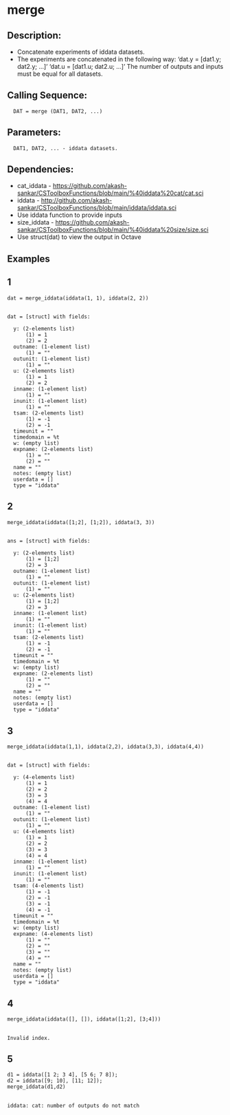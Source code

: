 # merge
## Description:
- Concatenate experiments of iddata datasets. 
- The experiments are concatenated in the following way: ‘dat.y = [dat1.y; dat2.y; ...]’ ‘dat.u = [dat1.u; dat2.u; ...]’ The number of outputs and inputs must be equal for all datasets.
## Calling Sequence:
      DAT = merge (DAT1, DAT2, ...)
## Parameters:
      DAT1, DAT2, ... - iddata datasets.

## Dependencies:
- cat_iddata - https://github.com/akash-sankar/CSToolboxFunctions/blob/main/%40iddata%20cat/cat.sci
- iddata - http://github.com/akash-sankar/CSToolboxFunctions/blob/main/iddata/iddata.sci
- Use iddata function to provide inputs
- size_iddata - https://github.com/akash-sankar/CSToolboxFunctions/blob/main/%40iddata%20size/size.sci
- Use struct(dat) to view the output in Octave
## Examples
## 1
```
dat = merge_iddata(iddata(1, 1), iddata(2, 2))
```
##
```
dat = [struct] with fields:

  y: (2-elements list)
      (1) = 1
      (2) = 2
  outname: (1-element list)
      (1) = ""
  outunit: (1-element list)
      (1) = ""
  u: (2-elements list)
      (1) = 1
      (2) = 2
  inname: (1-element list)
      (1) = ""
  inunit: (1-element list)
      (1) = ""
  tsam: (2-elements list)
      (1) = -1
      (2) = -1
  timeunit = ""
  timedomain = %t
  w: (empty list)
  expname: (2-elements list)
      (1) = ""
      (2) = ""
  name = ""
  notes: (empty list)
  userdata = []
  type = "iddata"
```
## 2
```
merge_iddata(iddata([1;2], [1;2]), iddata(3, 3))
```
##
```
ans = [struct] with fields:

  y: (2-elements list)
      (1) = [1;2]
      (2) = 3
  outname: (1-element list)
      (1) = ""
  outunit: (1-element list)
      (1) = ""
  u: (2-elements list)
      (1) = [1;2]
      (2) = 3
  inname: (1-element list)
      (1) = ""
  inunit: (1-element list)
      (1) = ""
  tsam: (2-elements list)
      (1) = -1
      (2) = -1
  timeunit = ""
  timedomain = %t
  w: (empty list)
  expname: (2-elements list)
      (1) = ""
      (2) = ""
  name = ""
  notes: (empty list)
  userdata = []
  type = "iddata"
```
## 3
```
merge_iddata(iddata(1,1), iddata(2,2), iddata(3,3), iddata(4,4))
```
##
```
dat = [struct] with fields:

  y: (4-elements list)
      (1) = 1
      (2) = 2
      (3) = 3
      (4) = 4
  outname: (1-element list)
      (1) = ""
  outunit: (1-element list)
      (1) = ""
  u: (4-elements list)
      (1) = 1
      (2) = 2
      (3) = 3
      (4) = 4
  inname: (1-element list)
      (1) = ""
  inunit: (1-element list)
      (1) = ""
  tsam: (4-elements list)
      (1) = -1
      (2) = -1
      (3) = -1
      (4) = -1
  timeunit = ""
  timedomain = %t
  w: (empty list)
  expname: (4-elements list)
      (1) = ""
      (2) = ""
      (3) = ""
      (4) = ""
  name = ""
  notes: (empty list)
  userdata = []
  type = "iddata"
```
## 4
```
merge_iddata(iddata([], []), iddata([1;2], [3;4]))
```
##
```
Invalid index.
```

## 5
```
d1 = iddata([1 2; 3 4], [5 6; 7 8]);
d2 = iddata([9; 10], [11; 12]);
merge_iddata(d1,d2)
```
##
```
iddata: cat: number of outputs do not match
```
